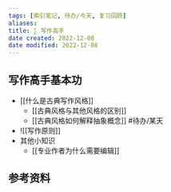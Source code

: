 ```yaml
---
tags: [索引笔记, 待办/今天, 复习回顾]
aliases: 
title: ∑ 写作高手
date created: 2022-12-08
date modified: 2022-12-08
---
```


## 写作高手基本功

- [[什么是古典写作风格]]
	- [[古典风格与其他风格的区别]]
	- [[古典风格如何解释抽象概念]] #待办/某天 
 - ![[写作原则]]
 - 其他小知识
	 - [[专业作者为什么需要编辑]]
## 

## 参考资料
